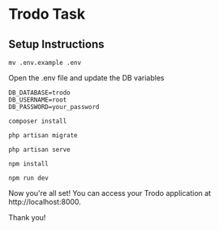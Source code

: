 # Trodo Task

## Setup Instructions

```
mv .env.example .env
```

Open the .env file and update the DB variables

```
DB_DATABASE=trodo
DB_USERNAME=root
DB_PASSWORD=your_password
```

```
composer install
```

```
php artisan migrate
```

```
php artisan serve
```

```
npm install
```

```
npm run dev
```

Now you're all set! You can access your Trodo application at http://localhost:8000.

Thank you!

